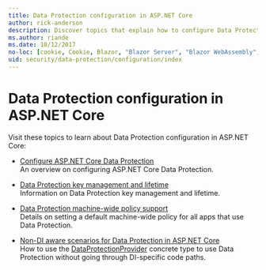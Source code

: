 ```yaml
---
title: Data Protection configuration in ASP.NET Core
author: rick-anderson
description: Discover topics that explain how to configure Data Protection in ASP.NET Core.
ms.author: riande
ms.date: 10/12/2017
no-loc: [cookie, Cookie, Blazor, "Blazor Server", "Blazor WebAssembly", "Identity", "Let's Encrypt", Razor, SignalR]
uid: security/data-protection/configuration/index
---
```

# Data Protection configuration in ASP.NET Core

Visit these topics to learn about Data Protection configuration in ASP.NET Core:

* [Configure ASP.NET Core Data Protection](xref:security/data-protection/configuration/overview)  
  An overview on configuring ASP.NET Core Data Protection.

* [Data Protection key management and lifetime](xref:security/data-protection/configuration/default-settings)  
  Information on Data Protection key management and lifetime.

* [Data Protection machine-wide policy support](xref:security/data-protection/configuration/machine-wide-policy)  
  Details on setting a default machine-wide policy for all apps that use Data Protection.

* [Non-DI aware scenarios for Data Protection in ASP.NET Core](xref:security/data-protection/configuration/non-di-scenarios)  
  How to use the [DataProtectionProvider](/dotnet/api/Microsoft.AspNetCore.DataProtection.DataProtectionProvider) concrete type to use Data Protection without going through DI-specific code paths.
